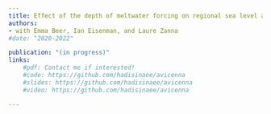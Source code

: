 ```yaml
---
title: Effect of the depth of meltwater forcing on regional sea level across model complexities
authors: 
- with Emma Beer, Ian Eisenman, and Laure Zanna
#date: "2020-2022"

publication: "(in progress)"
links:
    #pdf: Contact me if interested!
    #code: https://github.com/hadisinaee/avicenna
    #slides: https://github.com/hadisinaee/avicenna
    #video: https://github.com/hadisinaee/avicenna

---
```


